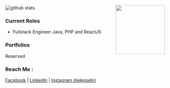 ![github stats](https://github-readme-stats.vercel.app/api?username=ekopebri&show_icons=true)
<img align="right" height="155px" src="https://github-readme-stats.vercel.app/api/top-langs/?username=ekopebri&layout=compact&theme=white">

### Current Roles 
* Fullstack Engineer Java, PHP and ReactJS

### Portfolios 
Reserved

### Reach Me :
[Facebook](https://www.facebook.com/ekopebri/) | [Linkedin](https://id.linkedin.com/in/ekopebri) | [Instagram @ekopebri](https://www.instagram.com/ekopebri/)
